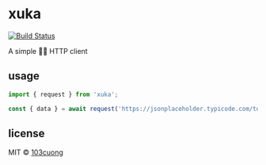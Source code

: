 # xuka

[![Build Status](https://travis-ci.org/103cuong/xuka.svg?branch=master)](https://travis-ci.org/103cuong/xuka)

A simple 👰🏻 HTTP client

## usage

```typescript
import { request } from 'xuka';

const { data } = await request('https://jsonplaceholder.typicode.com/todos/1');
```

## license

MIT © [103cuong](https://github.com/103cuong)
